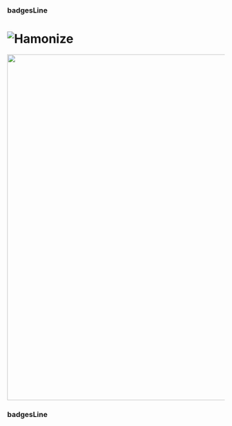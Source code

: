 ### badgesLine


# ![Hamonize](./img/halogo.png)

<img width="800" src="./img/hamonize.png">


### badgesLine

